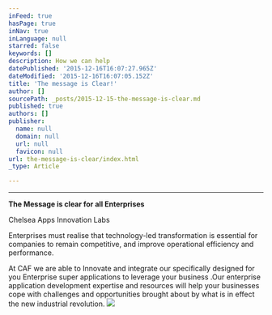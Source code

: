 ```yaml
---
inFeed: true
hasPage: true
inNav: true
inLanguage: null
starred: false
keywords: []
description: How we can help
datePublished: '2015-12-16T16:07:27.965Z'
dateModified: '2015-12-16T16:07:05.152Z'
title: 'The message is Clear!'
author: []
sourcePath: _posts/2015-12-15-the-message-is-clear.md
published: true
authors: []
publisher:
  name: null
  domain: null
  url: null
  favicon: null
url: the-message-is-clear/index.html
_type: Article

---
```

****

**The Message is clear for
all Enterprises**

Chelsea Apps Innovation Labs 

Enterprises must realise that technology-led transformation
is essential for companies to remain competitive, and improve operational
efficiency and performance.

At CAF we are able to Innovate and integrate our
specifically designed for you Enterprise super applications to leverage your
business .Our enterprise application development expertise and resources will help
your businesses cope with challenges and opportunities brought about by what is
in effect the new industrial revolution.
![](https://the-grid-user-content.s3-us-west-2.amazonaws.com/5dfffdf1-7d16-4efd-a3e4-1bcad64f43e9.png)